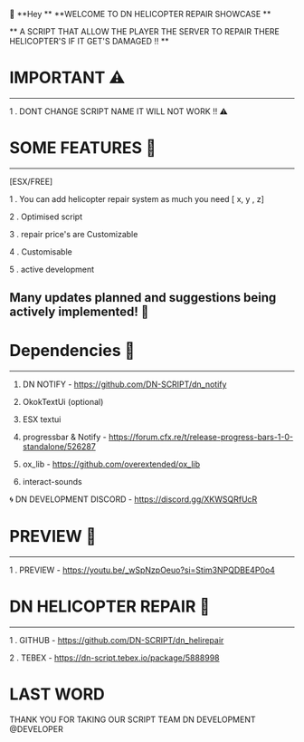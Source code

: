 👋 **Hey ** **WELCOME TO DN HELICOPTER REPAIR SHOWCASE **

** A SCRIPT THAT ALLOW THE PLAYER THE SERVER TO REPAIR THERE HELICOPTER'S IF IT GET'S DAMAGED !! **

# IMPORTANT ⚠️
-----------

1 . DONT CHANGE SCRIPT NAME IT WILL NOT WORK !! ⚠️

# SOME FEATURES 🌟
------------------
[ESX/FREE]

1 . You can add helicopter repair system as much you need [ x, y , z]

2 . Optimised script 

3 . repair price's are Customizable

4 . Customisable

5 . active development

 **Many updates planned and suggestions being actively implemented!** 🚁
 -----------------------------------------------------------------------

 # Dependencies 🚁
 ------------------

 1.  DN NOTIFY  - https://github.com/DN-SCRIPT/dn_notify

 2.  OkokTextUi (optional)
   
 3.  ESX textui
   
 4.  progressbar & Notify - https://forum.cfx.re/t/release-progress-bars-1-0-standalone/526287
   
 5.  ox_lib  - https://github.com/overextended/ox_lib
   
 6.  interact-sounds  



🌀 DN DEVELOPMENT DISCORD - https://discord.gg/XKWSQRfUcR


# PREVIEW 🚁
-------------

1 . PREVIEW  - https://youtu.be/_wSpNzpOeuo?si=Stim3NPQDBE4P0o4

# DN HELICOPTER REPAIR 🚁
-----------------------

1 . GITHUB - https://github.com/DN-SCRIPT/dn_helirepair

2 . TEBEX - https://dn-script.tebex.io/package/5888998


# LAST WORD

THANK YOU FOR TAKING OUR SCRIPT 
TEAM DN DEVELOPMENT
@DEVELOPER


   


